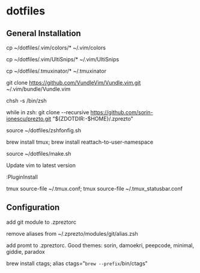 # dotfiles

## General Installation

cp ~/dotfiles/.vim/colors/* ~/.vim/colors

cp ~/dotfiles/.vim/UltiSnips/* ~/.vim/UltiSnips

cp ~/dotfiles/.tmuxinator/* ~/.tmuxinator

git clone https://github.com/VundleVim/Vundle.vim.git ~/.vim/bundle/Vundle.vim

chsh -s /bin/zsh

while in zsh:
git clone --recursive https://github.com/sorin-ionescu/prezto.git "${ZDOTDIR:-$HOME}/.zprezto"

source ~/dotfiles/zshfonfig.sh

brew install tmux; brew install reattach-to-user-namespace

source ~/dotfiles/make.sh

Update vim to latest version

:PluginInstall

tmux source-file ~/.tmux.conf; tmux source-file ~/.tmux_statusbar.conf

## Configuration

add git module to .zpreztorc

remove aliases from ~/.zprezto/modules/git/alias.zsh

add promt to .zpreztorc. Good themes: sorin, damoekri, peepcode, minimal, giddie, paradox

brew install ctags; alias ctags="`brew --prefix`/bin/ctags"
